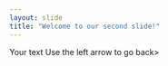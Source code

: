 ```yaml
---
layout: slide
title: "Welcome to our second slide!"
---
```

Your text
Use the left arrow to go back> 
